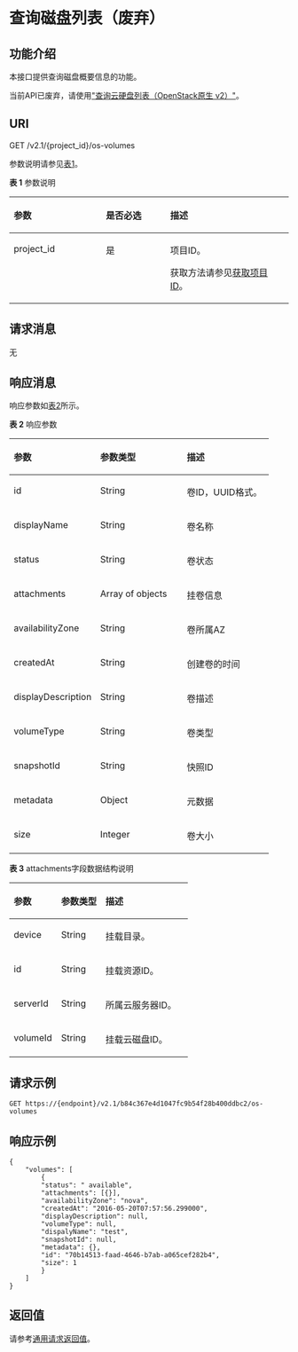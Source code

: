# 查询磁盘列表（废弃）<a name="ZH-CN_TOPIC_0065817709"></a>

## 功能介绍<a name="zh-cn_topic_0057973209_section52409933"></a>

本接口提供查询磁盘概要信息的功能。

当前API已废弃，请使用["查询云硬盘列表（OpenStack原生 v2）"](https://support.huaweicloud.com/api-evs/evs_04_2068.html)。

## URI<a name="zh-cn_topic_0057973209_section1927356"></a>

GET /v2.1/\{project\_id\}/os-volumes

参数说明请参见[表1](#zh-cn_topic_0057973209_table2814978410562)。

**表 1**  参数说明

<a name="zh-cn_topic_0057973209_table2814978410562"></a>
<table><thead align="left"><tr id="zh-cn_topic_0057973209_row4149654710562"><th class="cellrowborder" valign="top" width="33%" id="mcps1.2.4.1.1"><p id="p5187119"><a name="p5187119"></a><a name="p5187119"></a>参数</p>
</th>
<th class="cellrowborder" valign="top" width="23%" id="mcps1.2.4.1.2"><p id="p17503500"><a name="p17503500"></a><a name="p17503500"></a>是否必选</p>
</th>
<th class="cellrowborder" valign="top" width="44%" id="mcps1.2.4.1.3"><p id="p8497414"><a name="p8497414"></a><a name="p8497414"></a>描述</p>
</th>
</tr>
</thead>
<tbody><tr id="zh-cn_topic_0057973209_row3491217610562"><td class="cellrowborder" valign="top" width="33%" headers="mcps1.2.4.1.1 "><p id="zh-cn_topic_0057973209_p931403110562"><a name="zh-cn_topic_0057973209_p931403110562"></a><a name="zh-cn_topic_0057973209_p931403110562"></a>project_id</p>
</td>
<td class="cellrowborder" valign="top" width="23%" headers="mcps1.2.4.1.2 "><p id="zh-cn_topic_0057973209_p1623904210562"><a name="zh-cn_topic_0057973209_p1623904210562"></a><a name="zh-cn_topic_0057973209_p1623904210562"></a>是</p>
</td>
<td class="cellrowborder" valign="top" width="44%" headers="mcps1.2.4.1.3 "><p id="p37593705"><a name="p37593705"></a><a name="p37593705"></a>项目ID。</p>
<p id="p1180512217438"><a name="p1180512217438"></a><a name="p1180512217438"></a>获取方法请参见<a href="获取项目ID.md">获取项目ID</a>。</p>
</td>
</tr>
</tbody>
</table>

## 请求消息<a name="zh-cn_topic_0057973209_section62865382"></a>

无

## 响应消息<a name="zh-cn_topic_0057973209_section28917527"></a>

响应参数如[表2](#zh-cn_topic_0057973209_table26952071)所示。

**表 2**  响应参数

<a name="zh-cn_topic_0057973209_table26952071"></a>
<table><thead align="left"><tr id="zh-cn_topic_0057973209_row27956541"><th class="cellrowborder" valign="top" width="33.33333333333333%" id="mcps1.2.4.1.1"><p id="p62404314"><a name="p62404314"></a><a name="p62404314"></a>参数</p>
</th>
<th class="cellrowborder" valign="top" width="33.33333333333333%" id="mcps1.2.4.1.2"><p id="p3528183"><a name="p3528183"></a><a name="p3528183"></a>参数类型</p>
</th>
<th class="cellrowborder" valign="top" width="33.33333333333333%" id="mcps1.2.4.1.3"><p id="p17347392"><a name="p17347392"></a><a name="p17347392"></a>描述</p>
</th>
</tr>
</thead>
<tbody><tr id="zh-cn_topic_0057973209_row31251660"><td class="cellrowborder" valign="top" width="33.33333333333333%" headers="mcps1.2.4.1.1 "><p id="zh-cn_topic_0057973209_p48356531"><a name="zh-cn_topic_0057973209_p48356531"></a><a name="zh-cn_topic_0057973209_p48356531"></a>id</p>
</td>
<td class="cellrowborder" valign="top" width="33.33333333333333%" headers="mcps1.2.4.1.2 "><p id="zh-cn_topic_0057973209_p24564930"><a name="zh-cn_topic_0057973209_p24564930"></a><a name="zh-cn_topic_0057973209_p24564930"></a>String</p>
</td>
<td class="cellrowborder" valign="top" width="33.33333333333333%" headers="mcps1.2.4.1.3 "><p id="zh-cn_topic_0057973209_p42128507"><a name="zh-cn_topic_0057973209_p42128507"></a><a name="zh-cn_topic_0057973209_p42128507"></a>卷ID，UUID格式。</p>
</td>
</tr>
<tr id="zh-cn_topic_0057973209_row43612244"><td class="cellrowborder" valign="top" width="33.33333333333333%" headers="mcps1.2.4.1.1 "><p id="zh-cn_topic_0057973209_p42930836"><a name="zh-cn_topic_0057973209_p42930836"></a><a name="zh-cn_topic_0057973209_p42930836"></a>displayName</p>
</td>
<td class="cellrowborder" valign="top" width="33.33333333333333%" headers="mcps1.2.4.1.2 "><p id="zh-cn_topic_0057973209_p54845664"><a name="zh-cn_topic_0057973209_p54845664"></a><a name="zh-cn_topic_0057973209_p54845664"></a>String</p>
</td>
<td class="cellrowborder" valign="top" width="33.33333333333333%" headers="mcps1.2.4.1.3 "><p id="zh-cn_topic_0057973209_p4678079"><a name="zh-cn_topic_0057973209_p4678079"></a><a name="zh-cn_topic_0057973209_p4678079"></a>卷名称</p>
</td>
</tr>
<tr id="zh-cn_topic_0057973209_row42102716"><td class="cellrowborder" valign="top" width="33.33333333333333%" headers="mcps1.2.4.1.1 "><p id="zh-cn_topic_0057973209_p54876848"><a name="zh-cn_topic_0057973209_p54876848"></a><a name="zh-cn_topic_0057973209_p54876848"></a>status</p>
</td>
<td class="cellrowborder" valign="top" width="33.33333333333333%" headers="mcps1.2.4.1.2 "><p id="zh-cn_topic_0057973209_p15839667"><a name="zh-cn_topic_0057973209_p15839667"></a><a name="zh-cn_topic_0057973209_p15839667"></a>String</p>
</td>
<td class="cellrowborder" valign="top" width="33.33333333333333%" headers="mcps1.2.4.1.3 "><p id="zh-cn_topic_0057973209_p39539981"><a name="zh-cn_topic_0057973209_p39539981"></a><a name="zh-cn_topic_0057973209_p39539981"></a>卷状态</p>
</td>
</tr>
<tr id="zh-cn_topic_0057973209_row20315511"><td class="cellrowborder" valign="top" width="33.33333333333333%" headers="mcps1.2.4.1.1 "><p id="zh-cn_topic_0057973209_p34943688"><a name="zh-cn_topic_0057973209_p34943688"></a><a name="zh-cn_topic_0057973209_p34943688"></a>attachments</p>
</td>
<td class="cellrowborder" valign="top" width="33.33333333333333%" headers="mcps1.2.4.1.2 "><p id="zh-cn_topic_0057973209_p11866445"><a name="zh-cn_topic_0057973209_p11866445"></a><a name="zh-cn_topic_0057973209_p11866445"></a>Array of objects</p>
</td>
<td class="cellrowborder" valign="top" width="33.33333333333333%" headers="mcps1.2.4.1.3 "><p id="zh-cn_topic_0057973209_p9464853"><a name="zh-cn_topic_0057973209_p9464853"></a><a name="zh-cn_topic_0057973209_p9464853"></a>挂卷信息</p>
</td>
</tr>
<tr id="zh-cn_topic_0057973209_row18074813"><td class="cellrowborder" valign="top" width="33.33333333333333%" headers="mcps1.2.4.1.1 "><p id="zh-cn_topic_0057973209_p54773733"><a name="zh-cn_topic_0057973209_p54773733"></a><a name="zh-cn_topic_0057973209_p54773733"></a>availabilityZone</p>
</td>
<td class="cellrowborder" valign="top" width="33.33333333333333%" headers="mcps1.2.4.1.2 "><p id="zh-cn_topic_0057973209_p7487365"><a name="zh-cn_topic_0057973209_p7487365"></a><a name="zh-cn_topic_0057973209_p7487365"></a>String</p>
</td>
<td class="cellrowborder" valign="top" width="33.33333333333333%" headers="mcps1.2.4.1.3 "><p id="zh-cn_topic_0057973209_p917327"><a name="zh-cn_topic_0057973209_p917327"></a><a name="zh-cn_topic_0057973209_p917327"></a>卷所属AZ</p>
</td>
</tr>
<tr id="zh-cn_topic_0057973209_row8255951"><td class="cellrowborder" valign="top" width="33.33333333333333%" headers="mcps1.2.4.1.1 "><p id="zh-cn_topic_0057973209_p64752280"><a name="zh-cn_topic_0057973209_p64752280"></a><a name="zh-cn_topic_0057973209_p64752280"></a>createdAt</p>
</td>
<td class="cellrowborder" valign="top" width="33.33333333333333%" headers="mcps1.2.4.1.2 "><p id="zh-cn_topic_0057973209_p10443326"><a name="zh-cn_topic_0057973209_p10443326"></a><a name="zh-cn_topic_0057973209_p10443326"></a>String</p>
</td>
<td class="cellrowborder" valign="top" width="33.33333333333333%" headers="mcps1.2.4.1.3 "><p id="zh-cn_topic_0057973209_p512574"><a name="zh-cn_topic_0057973209_p512574"></a><a name="zh-cn_topic_0057973209_p512574"></a>创建卷的时间</p>
</td>
</tr>
<tr id="zh-cn_topic_0057973209_row4613174"><td class="cellrowborder" valign="top" width="33.33333333333333%" headers="mcps1.2.4.1.1 "><p id="zh-cn_topic_0057973209_p38122810"><a name="zh-cn_topic_0057973209_p38122810"></a><a name="zh-cn_topic_0057973209_p38122810"></a>displayDescription</p>
</td>
<td class="cellrowborder" valign="top" width="33.33333333333333%" headers="mcps1.2.4.1.2 "><p id="zh-cn_topic_0057973209_p939935"><a name="zh-cn_topic_0057973209_p939935"></a><a name="zh-cn_topic_0057973209_p939935"></a>String</p>
</td>
<td class="cellrowborder" valign="top" width="33.33333333333333%" headers="mcps1.2.4.1.3 "><p id="zh-cn_topic_0057973209_p60011947"><a name="zh-cn_topic_0057973209_p60011947"></a><a name="zh-cn_topic_0057973209_p60011947"></a>卷描述</p>
</td>
</tr>
<tr id="zh-cn_topic_0057973209_row3236611"><td class="cellrowborder" valign="top" width="33.33333333333333%" headers="mcps1.2.4.1.1 "><p id="zh-cn_topic_0057973209_p60838957"><a name="zh-cn_topic_0057973209_p60838957"></a><a name="zh-cn_topic_0057973209_p60838957"></a>volumeType</p>
</td>
<td class="cellrowborder" valign="top" width="33.33333333333333%" headers="mcps1.2.4.1.2 "><p id="zh-cn_topic_0057973209_p29008475"><a name="zh-cn_topic_0057973209_p29008475"></a><a name="zh-cn_topic_0057973209_p29008475"></a>String</p>
</td>
<td class="cellrowborder" valign="top" width="33.33333333333333%" headers="mcps1.2.4.1.3 "><p id="zh-cn_topic_0057973209_p3869669"><a name="zh-cn_topic_0057973209_p3869669"></a><a name="zh-cn_topic_0057973209_p3869669"></a>卷类型</p>
</td>
</tr>
<tr id="zh-cn_topic_0057973209_row34827024"><td class="cellrowborder" valign="top" width="33.33333333333333%" headers="mcps1.2.4.1.1 "><p id="zh-cn_topic_0057973209_p2416665"><a name="zh-cn_topic_0057973209_p2416665"></a><a name="zh-cn_topic_0057973209_p2416665"></a>snapshotId</p>
</td>
<td class="cellrowborder" valign="top" width="33.33333333333333%" headers="mcps1.2.4.1.2 "><p id="zh-cn_topic_0057973209_p61532138"><a name="zh-cn_topic_0057973209_p61532138"></a><a name="zh-cn_topic_0057973209_p61532138"></a>String</p>
</td>
<td class="cellrowborder" valign="top" width="33.33333333333333%" headers="mcps1.2.4.1.3 "><p id="zh-cn_topic_0057973209_p52543238"><a name="zh-cn_topic_0057973209_p52543238"></a><a name="zh-cn_topic_0057973209_p52543238"></a>快照ID</p>
</td>
</tr>
<tr id="zh-cn_topic_0057973209_row3127100"><td class="cellrowborder" valign="top" width="33.33333333333333%" headers="mcps1.2.4.1.1 "><p id="zh-cn_topic_0057973209_p51968558"><a name="zh-cn_topic_0057973209_p51968558"></a><a name="zh-cn_topic_0057973209_p51968558"></a>metadata</p>
</td>
<td class="cellrowborder" valign="top" width="33.33333333333333%" headers="mcps1.2.4.1.2 "><p id="zh-cn_topic_0057973209_p48703693"><a name="zh-cn_topic_0057973209_p48703693"></a><a name="zh-cn_topic_0057973209_p48703693"></a>Object</p>
</td>
<td class="cellrowborder" valign="top" width="33.33333333333333%" headers="mcps1.2.4.1.3 "><p id="zh-cn_topic_0057973209_p39631152"><a name="zh-cn_topic_0057973209_p39631152"></a><a name="zh-cn_topic_0057973209_p39631152"></a>元数据</p>
</td>
</tr>
<tr id="zh-cn_topic_0057973209_row21136050"><td class="cellrowborder" valign="top" width="33.33333333333333%" headers="mcps1.2.4.1.1 "><p id="zh-cn_topic_0057973209_p34298471"><a name="zh-cn_topic_0057973209_p34298471"></a><a name="zh-cn_topic_0057973209_p34298471"></a>size</p>
</td>
<td class="cellrowborder" valign="top" width="33.33333333333333%" headers="mcps1.2.4.1.2 "><p id="zh-cn_topic_0057973209_p26712781"><a name="zh-cn_topic_0057973209_p26712781"></a><a name="zh-cn_topic_0057973209_p26712781"></a>Integer</p>
</td>
<td class="cellrowborder" valign="top" width="33.33333333333333%" headers="mcps1.2.4.1.3 "><p id="zh-cn_topic_0057973209_p41316042"><a name="zh-cn_topic_0057973209_p41316042"></a><a name="zh-cn_topic_0057973209_p41316042"></a>卷大小</p>
</td>
</tr>
</tbody>
</table>

**表 3**  attachments字段数据结构说明

<a name="zh-cn_topic_0057973209_table10694153118228"></a>
<table><thead align="left"><tr id="zh-cn_topic_0057973209_row1770213111229"><th class="cellrowborder" valign="top" width="26.502650265026507%" id="mcps1.2.4.1.1"><p id="p74471434194813"><a name="p74471434194813"></a><a name="p74471434194813"></a>参数</p>
</th>
<th class="cellrowborder" valign="top" width="24.81248124812481%" id="mcps1.2.4.1.2"><p id="p7463193414486"><a name="p7463193414486"></a><a name="p7463193414486"></a>参数类型</p>
</th>
<th class="cellrowborder" valign="top" width="48.684868486848686%" id="mcps1.2.4.1.3"><p id="p746323444816"><a name="p746323444816"></a><a name="p746323444816"></a>描述</p>
</th>
</tr>
</thead>
<tbody><tr id="zh-cn_topic_0057973209_row17709183112211"><td class="cellrowborder" valign="top" width="26.502650265026507%" headers="mcps1.2.4.1.1 "><p id="zh-cn_topic_0057973209_p5711203142219"><a name="zh-cn_topic_0057973209_p5711203142219"></a><a name="zh-cn_topic_0057973209_p5711203142219"></a>device</p>
</td>
<td class="cellrowborder" valign="top" width="24.81248124812481%" headers="mcps1.2.4.1.2 "><p id="zh-cn_topic_0057973209_p371215313222"><a name="zh-cn_topic_0057973209_p371215313222"></a><a name="zh-cn_topic_0057973209_p371215313222"></a>String</p>
</td>
<td class="cellrowborder" valign="top" width="48.684868486848686%" headers="mcps1.2.4.1.3 "><p id="zh-cn_topic_0057973209_p87146313224"><a name="zh-cn_topic_0057973209_p87146313224"></a><a name="zh-cn_topic_0057973209_p87146313224"></a>挂载目录。</p>
</td>
</tr>
<tr id="zh-cn_topic_0057973209_row11715153182215"><td class="cellrowborder" valign="top" width="26.502650265026507%" headers="mcps1.2.4.1.1 "><p id="zh-cn_topic_0057973209_p197177319224"><a name="zh-cn_topic_0057973209_p197177319224"></a><a name="zh-cn_topic_0057973209_p197177319224"></a>id</p>
</td>
<td class="cellrowborder" valign="top" width="24.81248124812481%" headers="mcps1.2.4.1.2 "><p id="zh-cn_topic_0057973209_p1719183182216"><a name="zh-cn_topic_0057973209_p1719183182216"></a><a name="zh-cn_topic_0057973209_p1719183182216"></a>String</p>
</td>
<td class="cellrowborder" valign="top" width="48.684868486848686%" headers="mcps1.2.4.1.3 "><p id="zh-cn_topic_0057973209_p97211331142215"><a name="zh-cn_topic_0057973209_p97211331142215"></a><a name="zh-cn_topic_0057973209_p97211331142215"></a>挂载资源ID。</p>
</td>
</tr>
<tr id="zh-cn_topic_0057973209_row117221431132216"><td class="cellrowborder" valign="top" width="26.502650265026507%" headers="mcps1.2.4.1.1 "><p id="zh-cn_topic_0057973209_p37244312222"><a name="zh-cn_topic_0057973209_p37244312222"></a><a name="zh-cn_topic_0057973209_p37244312222"></a>serverId</p>
</td>
<td class="cellrowborder" valign="top" width="24.81248124812481%" headers="mcps1.2.4.1.2 "><p id="zh-cn_topic_0057973209_p11726103113222"><a name="zh-cn_topic_0057973209_p11726103113222"></a><a name="zh-cn_topic_0057973209_p11726103113222"></a>String</p>
</td>
<td class="cellrowborder" valign="top" width="48.684868486848686%" headers="mcps1.2.4.1.3 "><p id="zh-cn_topic_0057973209_p18728731122219"><a name="zh-cn_topic_0057973209_p18728731122219"></a><a name="zh-cn_topic_0057973209_p18728731122219"></a>所属<span id="text107076283516"><a name="text107076283516"></a><a name="text107076283516"></a>云服务器</span>ID。</p>
</td>
</tr>
<tr id="zh-cn_topic_0057973209_row1729193182219"><td class="cellrowborder" valign="top" width="26.502650265026507%" headers="mcps1.2.4.1.1 "><p id="zh-cn_topic_0057973209_p673013122218"><a name="zh-cn_topic_0057973209_p673013122218"></a><a name="zh-cn_topic_0057973209_p673013122218"></a>volumeId</p>
</td>
<td class="cellrowborder" valign="top" width="24.81248124812481%" headers="mcps1.2.4.1.2 "><p id="zh-cn_topic_0057973209_p1573210319222"><a name="zh-cn_topic_0057973209_p1573210319222"></a><a name="zh-cn_topic_0057973209_p1573210319222"></a>String</p>
</td>
<td class="cellrowborder" valign="top" width="48.684868486848686%" headers="mcps1.2.4.1.3 "><p id="zh-cn_topic_0057973209_p97342312223"><a name="zh-cn_topic_0057973209_p97342312223"></a><a name="zh-cn_topic_0057973209_p97342312223"></a>挂载云磁盘ID。</p>
</td>
</tr>
</tbody>
</table>

## 请求示例<a name="zh-cn_topic_0057973209_section58931151"></a>

```
GET https://{endpoint}/v2.1/b84c367e4d1047fc9b54f28b400ddbc2/os-volumes
```

## 响应示例<a name="section11315915113914"></a>

```
{
    "volumes": [
        {
        "status": " available",
        "attachments": [{}],
        "availabilityZone": "nova",
        "createdAt": "2016-05-20T07:57:56.299000",
        "displayDescription": null,
        "volumeType": null,
        "dispalyName": "test",
        "snapshotId": null,
        "metadata": {},
        "id": "70b14513-faad-4646-b7ab-a065cef282b4",
        "size": 1    
        }
    ]
}
```

## 返回值<a name="zh-cn_topic_0057973209_zh-cn_topic_0020212692_section22960139"></a>

请参考[通用请求返回值](通用请求返回值.md)。

